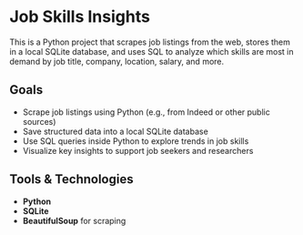 # Job Skills Insights 

This is a Python project that scrapes job listings from the web, stores them in a local SQLite database, and uses SQL to analyze which skills are most in demand by job title, company, location, salary, and more.

## Goals

- Scrape job listings using Python (e.g., from Indeed or other public sources)
- Save structured data into a local SQLite database
- Use SQL queries inside Python to explore trends in job skills
- Visualize key insights to support job seekers and researchers

## Tools & Technologies

- **Python**
- **SQLite**
- **BeautifulSoup** for scraping



